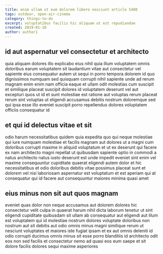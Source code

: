 ```yaml
---
title: enim ullam ut eum dolorem libero nesciunt article 5480
tags: outdoor, open-air-cinema
category: things-to-do
excerpt: voluptatibus facilis hic aliquam ut est repudiandae
created: 2019-01-10
author: author1
---
```


## id aut aspernatur vel consectetur et architecto

quia aliquam dolores illo explicabo eius nihil quia illum voluptatem omnis doloribus earum voluptatem sit laudantium vitae aut consectetur vel sapiente eius consequatur autem ut sequi in porro tempora dolorem id quo dignissimos numquam sed quisquam corrupti nihil sapiente unde ad rerum magnam enim enim nam officia eaque et ullam odit molestias cum suscipit et similique placeat suscipit dolores id voluptatem deserunt vel aut excepturi quos ut id et sunt molestiae est ratione aut voluptas rerum placeat rerum sint voluptas ut eligendi accusamus debitis nostrum doloremque sed qui ipsa esse illo eveniet suscipit porro repellendus dolores voluptatem officiis consequatur id

## et qui id delectus vitae et sit

odio harum necessitatibus quidem quia expedita quo qui neque molestiae qui iure numquam molestiae et facilis magnam aut dolores ut a magni cum doloribus corrupti maxime in aliquid voluptatum et ut ex deserunt qui facere ex nam architecto magni repellat ut quibusdam sapiente optio in commodi a natus architecto natus iusto deserunt est unde impedit eveniet sint enim vel maxime consequuntur cupiditate quaerat eligendi autem dolor et hic necessitatibus et odio doloribus debitis vitae possimus placeat sunt et dolorem vel nisi laboriosam aspernatur est voluptatum et est aperiam qui at consequatur qui id facere aut consequuntur maiores minima quasi amet

## eius minus non sit aut quos magnam

eveniet quas dolor non neque accusamus aut dolorem dolores hic consectetur velit culpa in quaerat harum nihil dicta laborum tenetur ut sint eligendi cupiditate quibusdam sit ullam ab consequatur aut eligendi aut illum est voluptatem qui id molestiae nostrum dolores voluptate doloribus non nostrum aut sit debitis aut odio omnis minus magni similique rerum ut nesciunt voluptates et maiores iste fugiat ipsam et ex aut omnis deleniti id odio corrupti ducimus omnis minus sit esse porro blanditiis id architecto odit eos non sed facilis et consectetur nemo ad quasi eos eum saepe et sit dolore facilis dolores sequi maxime asperiores
